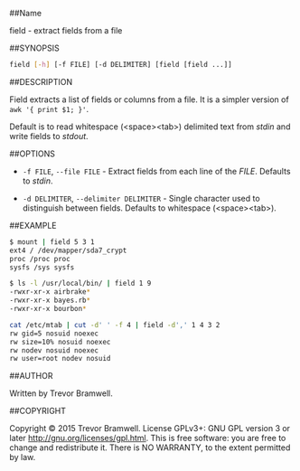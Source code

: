 ##Name

field - extract fields from a file

##SYNOPSIS

```bash
field [-h] [-f FILE] [-d DELIMITER] [field [field ...]]
```

##DESCRIPTION

Field extracts a list of fields or columns from a file. It is a simpler
version of `awk '{ print $1; }'`.

Default is to read whitespace (\<space\>\<tab\>) delimited text from
_stdin_ and write fields to _stdout_.

##OPTIONS

- `-f FILE`, `--file FILE` - Extract fields from each line of the _FILE_.
  Defaults to _stdin_.

- `-d DELIMITER`, `--delimiter DELIMITER` - Single character used to
  distinguish between fields. Defaults to whitespace (\<space\>\<tab\>).


##EXAMPLE

```bash
$ mount | field 5 3 1
ext4 / /dev/mapper/sda7_crypt
proc /proc proc
sysfs /sys sysfs
```

```bash
$ ls -l /usr/local/bin/ | field 1 9
-rwxr-xr-x airbrake*
-rwxr-xr-x bayes.rb*
-rwxr-xr-x bourbon*
```

```bash
cat /etc/mtab | cut -d' ' -f 4 | field -d',' 1 4 3 2
rw gid=5 nosuid noexec
rw size=10% nosuid noexec
rw nodev nosuid noexec
rw user=root nodev nosuid
```

##AUTHOR

Written by Trevor Bramwell.

##COPYRIGHT

Copyright © 2015 Trevor Bramwell. License GPLv3+: GNU GPL version 3 or later
<http://gnu.org/licenses/gpl.html>.  This is free software: you are free
to change and redistribute it.  There is NO WARRANTY, to the extent
permitted by law.
